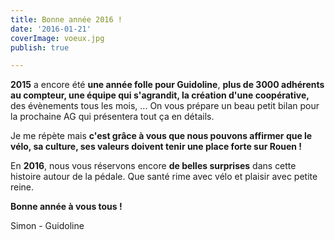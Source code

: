 ```yaml
---
title: Bonne année 2016 !
date: '2016-01-21'
coverImage: voeux.jpg
publish: true

---
```

**2015** a encore été **une année folle pour Guidoline**, **plus de 3000 adhérents au compteur, une équipe qui s'agrandit, la création d'une coopérative,** des évènements tous les mois, ... On vous prépare un beau petit bilan pour la prochaine AG qui présentera tout ça en détails.

Je me répète mais **c'est grâce à vous que nous pouvons affirmer que le vélo, sa culture, ses valeurs doivent tenir une place forte sur Rouen !**

En **2016**, nous vous réservons encore **de belles surprises** dans cette histoire autour de la pédale. Que santé rime avec vélo et plaisir avec petite reine.

**Bonne année à vous tous !**

Simon - Guidoline